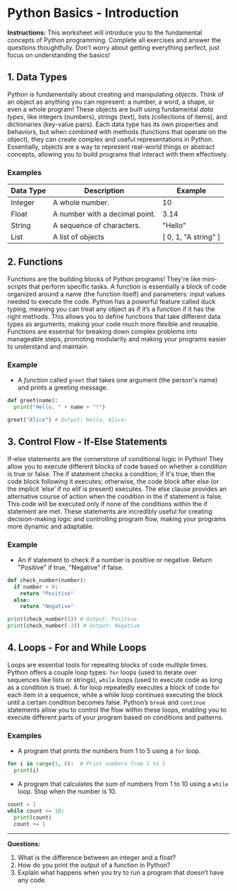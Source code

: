 # Python Basics - Introduction

**Instructions:** This worksheet will introduce you to the fundamental concepts of Python programming.
Complete all exercises and answer the questions thoughtfully.
Don’t worry about getting everything perfect, just focus on understanding the basics!

## **1. Data Types**

Python is fundamentally about creating and manipulating *objects*. Think of an object as anything you can represent: a number,
a word, a shape, or even a whole program! These objects are built using fundamental *data types*, like integers (numbers), 
strings (text), lists (collections of items), and dictionaries (key-value pairs). 
Each data type has its own properties and behaviors, but when combined with methods (functions that operate on the object),
they can create complex and useful representations in Python.  Essentially, objects are a way to represent real-world things
or abstract concepts, allowing you to build programs that interact with them effectively.

### Examples

| Data Type | Description | Example |
|---|---|---|
| Integer    | A whole number. | 10        |
| Float      | A number with a decimal point. | 3.14    |
| String     |  A sequence of characters. | "Hello" |
| List     |  A list of objects | [ 0, 1, "A string" ] |

## **2. Functions**

Functions are the building blocks of Python programs! They're like mini-scripts that perform specific tasks.
A function is essentially a block of code organized around a name (the function itself) and parameters: input values 
needed to execute the code.  Python has a powerful feature called duck typing, meaning you can treat any object as if 
it’s a function if it has the right methods. This allows you to define functions that take different data types as 
arguments, making your code much more flexible and reusable. Functions are essential for breaking down complex problems 
into manageable steps, promoting modularity and making your programs easier to understand and maintain.

### Example

*   A *function* called `greet` that takes one argument (the person's name) and prints a greeting message.
```python
def greet(name):
  print("Hello, " + name + "!")

greet("Alice") # Output: Hello, Alice!
```


## **3. Control Flow - If-Else Statements**

If-else statements are the cornerstone of conditional logic in Python! They allow you to execute different blocks 
of code based on whether a condition is true or false.  The if statement checks a condition; if it's true, then the
code block following it executes; otherwise, the code block after else (or the implicit ‘else’ if no elif is present)
executes. The else clause provides an alternative course of action when the condition in the if statement is false. This 
code will be executed only if none of the conditions within the if statement are met.  These statements are incredibly useful 
for creating decision-making logic and controlling program flow, making your programs more dynamic and adaptable.

### Example

*   An if statement to check if a number is positive or negative.  Return "Positive" if true, "Negative" if false.
```python
def check_number(number):
  if number > 0:
    return "Positive"
  else:
    return "Negative"

print(check_number(5)) # Output: Positive
print(check_number(-3)) # Output: Negative
```

## **4. Loops - For and While Loops**

Loops are essential tools for repeating blocks of code multiple times. Python offers a couple loop types: `for` loops 
(used to iterate over sequences like lists or strings), `while` loops (used to execute code as long as a condition is true).
A for loop repeatedly executes a block of code for each item in a sequence, while a while loop continues executing the block 
until a certain condition becomes false. Python’s `break` and `continue` statements allow you to control the flow within these 
loops, enabling you to execute different parts of your program based on conditions and patterns.

### Examples

*   A program that prints the numbers from 1 to 5 using a `for` loop.
```python
for i in range(1, 6):  # Print numbers from 1 to 5
  print(i)
```

*   A program that calculates the sum of numbers from 1 to 10 using a `while` loop.  Stop when the number is 10.
```python
count = 1
while count <= 10:
  print(count)
  count += 1
```

---

**Questions:**

1.  What is the difference between an integer and a float?
2.  How do you print the output of a function in Python?
3.  Explain what happens when you try to run a program that doesn’t have any code.
